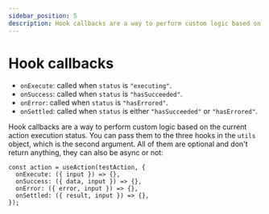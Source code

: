 ```yaml
---
sidebar_position: 5
description: Hook callbacks are a way to perform custom logic based on the current action execution status.
---
```


# Hook callbacks

- `onExecute`: called when `status` is `"executing"`.
- `onSuccess`: called when `status` is `"hasSucceeded"`.
- `onError`: called when `status` is `"hasErrored"`.
- `onSettled`: called when `status` is either `"hasSucceeded"` or `"hasErrored"`.

Hook callbacks are a way to perform custom logic based on the current action execution status. You can pass them to the three hooks in the `utils` object, which is the second argument. All of them are optional and don't return anything, they can also be async or not:

```tsx
const action = useAction(testAction, {
  onExecute: ({ input }) => {},
  onSuccess: ({ data, input }) => {},
  onError: ({ error, input }) => {},
  onSettled: ({ result, input }) => {},
});
```